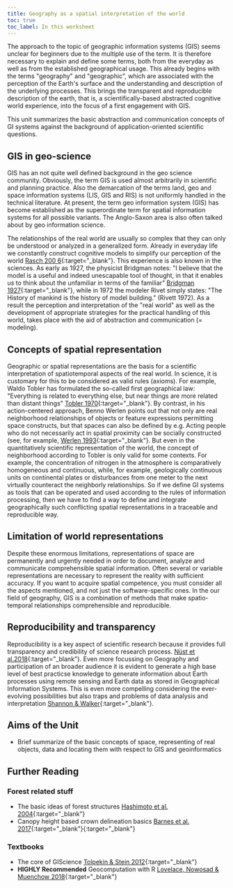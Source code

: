 ```yaml
---
title: Geography as a spatial interpretation of the world
toc: true
toc_label: In this worksheet
---
```


The approach to the topic of geographic information systems (GIS) seems unclear for beginners due to the multiple use of the term. It is therefore necessary to explain and define some terms, both from the everyday as well as from the established geographical usage. This already begins with the terms "geography" and "geographic", which are associated with the perception of the Earth's surface and the understanding and description of the  underlying processes. This brings the transparent and reproducible description of the earth, that is, a scientifically-based abstracted cognitive world experience, into the focus of a first engagement with GIS.

This unit summarizes the basic abstraction and communication concepts of GI systems against the background of application-oriented scientific questions.



## GIS in geo-science

GIS has an not quite well defined background in the geo science community. Obviously, the term GIS is used almost arbitrarily in scientific and planning practice. Also the demarcation of the terms land, geo and space information systems (LIS, GIS and RIS) is not uniformly handled in the technical literature. At present, the term geo information system (GIS) has become established as the superordinate term for spatial information systems for all possible variants. The Anglo-Saxon area is also often talked about by geo information science.

The relationships of the real world are usually so complex that they can only be understood or analyzed in a generalized form. Already in everyday life we constantly construct cognitive models to simplify our perception of the world [Rasch 200 6](https://www.tib.eu/de/suchen/id/TIBKAT%3A519823788/Verstehen-abstrakter-Sachverhalte-semantische-Gestalten/?tx_tibsearch_search%5Bsearchspace%5D=tibub){:target="_blank"}. This experience is also known in the sciences. As early as 1927, the physicist Bridgman notes: "I believe that the model is a useful and indeed unescapable tool of thought, in that it enables us to think about the unfamiliar in terms of the familiar" [Bridgman 1927](https://www.jstor.org/stable/2014223?seq=1#metadata_info_tab_contents){:target="_blank"}, while in 1972 the modeler Rivet simply states: "The History of mankind is the history of model building." (Rivett 1972). As a result the perception and interpretation of the "real world" as well as the development of appropriate strategies for the practical handling of this world, takes place with the aid of abstraction and communication (= modeling).


## Concepts of spatial representation
Geographic or spatial representations are the basis for a scientific interpretation of spatiotemporal aspects of the real world. In science, it is customary for this to be considered as valid rules (axioms). For example, Waldo Tobler has formulated the so-called first geographical law: "Everything is related to everything else, but near things are more related than distant things" [Tobler 1970](https://www.jstor.org/stable/143141){:target="_blank"}. By contrast, in his action-centered approach, Benno Werlen points out that not only are real neighborhood relationships of objects or feature expressions permitting space constructs, but that spaces can also be defined by e.g. Acting people who do not necessarily act in spatial proximity can be socially constructed (see, for example, [Werlen 1993](https://www.erdkunde.uni-bonn.de/archive/1993/gibt-es-eine-geographie-ohne-raum-zum-verhaeltnis-von-traditioneller-geographie-und-zeitgenoessischen-gesellschaften/at_download/attachment){:target="_blank"}. But even in the quantitatively scientific representation of the world, the concept of neighborhood according to Tobler is only valid for some contexts. For example, the concentration of nitrogen in the atmosphere is comparatively homogeneous and continuous, while, for example, geologically continuous units on continental plates or disturbances from one meter to the next virtually counteract the neighborly relationships. So if we define GI systems as tools that can be operated and used according to the rules of information processing, then we have to find a way to define and integrate geographically such conflicting spatial representations in a traceable and reproducible way.

## Limitation of world representations 
Despite these enormous limitations, representations of space are permanently and urgently needed in order to document, analyze and communicate comprehensible spatial information. Often several or variable representations are necessary to represent the reality with sufficient accuracy. If you want to acquire spatial competence, you must consider all the aspects mentioned, and not just the software-specific ones. In the our field of geography, GIS is a combination of methods that make spatio-temporal relationships comprehensible and reproducible.

## Reproducibility and transparency

Reproducibility is a key aspect of scientific research because it provides full transparency and credibility of science research process. [Nüst et al.2018](https://dx.doi.org/10.7717%2Fpeerj.5072){:target="_blank"}. Even more focussing on Geography and participation of an broader audience it is evident to generate a high base level of best practicse knowledge to generate information about Earth processes using remote sensing and Earth data as stored in Geographical Information Systems. This is even more compelling considering the ever-evolving possibilities but also traps and problems of data analysis and interpretation [Shannon & Walker](https://doi.org/10.1080/13658816.2018.1464167){:target="_blank"}.


## Aims of the Unit

  * Brief summarize of the basic concepts of space, representing of real objects, data and locating them with respect to GIS and geoinformatics
  


## Further Reading 

### Forest related stuff 
 * The basic ideas of forest structures [Hashimoto et al. 2004](https://www.scirp.org/(S(czeh2tfqyw2orz553k1w0r45))/reference/ReferencesPapers.aspx?ReferenceID=493763){:target="_blank"}
 * Canopy height based crown delineation basics [Barnes et al. 2017](http://dx.doi.org/10.3390/rs9030231){:target="_blank"}{:target="_blank"}
 
### Textbooks
 * The core of GIScience [Tolpekin & Stein 2012](https://research.utwente.nl/en/publications/the-core-of-giscience-a-systems-based-approach){:target="_blank"}
 * **HIGHLY Recommended**  Geocomputation with R [Lovelace, Nowosad & Muenchow 2018](https://geocompr.robinlovelace.net/){:target="_blank"}